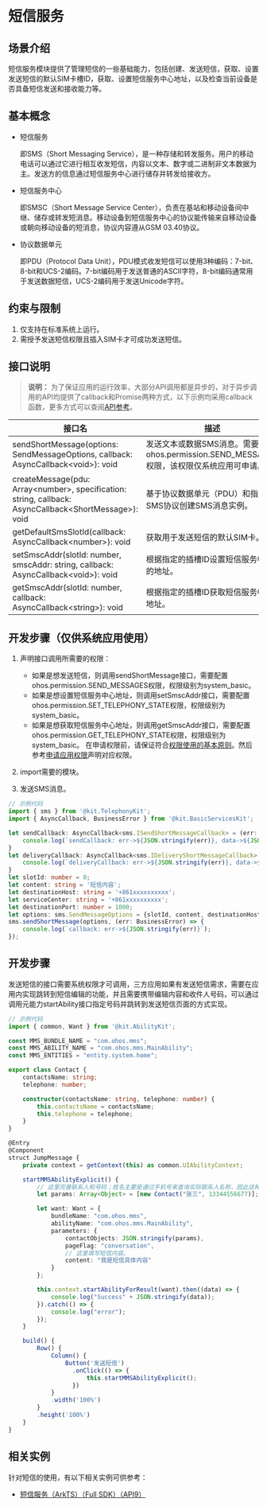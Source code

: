 # 短信服务

## 场景介绍

短信服务模块提供了管理短信的一些基础能力，包括创建、发送短信，获取、设置发送短信的默认SIM卡槽ID，获取、设置短信服务中心地址，以及检查当前设备是否具备短信发送和接收能力等。

## 基本概念

- 短信服务

  即SMS（Short Messaging Service），是一种存储和转发服务。用户的移动电话可以通过它进行相互收发短信，内容以文本、数字或二进制非文本数据为主。发送方的信息通过短信服务中心进行储存并转发给接收方。

- 短信服务中心

  即SMSC（Short Message Service Center），负责在基站和移动设备间中继、储存或转发短消息。移动设备到短信服务中心的协议能传输来自移动设备或朝向移动设备的短消息，协议内容遵从GSM 03.40协议。

- 协议数据单元

  即PDU（Protocol Data Unit），PDU模式收发短信可以使用3种编码：7-bit、8-bit和UCS-2编码。7-bit编码用于发送普通的ASCII字符，8-bit编码通常用于发送数据短信，UCS-2编码用于发送Unicode字符。

## 约束与限制

1. 仅支持在标准系统上运行。
2. 需授予发送短信权限且插入SIM卡才可成功发送短信。


## 接口说明

> **说明：**
> 为了保证应用的运行效率，大部分API调用都是异步的，对于异步调用的API均提供了callback和Promise两种方式，以下示例均采用callback函数，更多方式可以查阅[API参考](../reference/apis-telephony-kit/js-apis-sms.md)。

| 接口名                                                       | 描述                                                    |
| ------------------------------------------------------------ | ------------------------------------------------------- |
| sendShortMessage(options: SendMessageOptions, callback: AsyncCallback\<void\>): void              | 发送文本或数据SMS消息。需要配置ohos.permission.SEND_MESSAGES权限，该权限仅系统应用可申请。      |
| createMessage(pdu: Array\<number\>, specification: string, callback: AsyncCallback\<ShortMessage\>): void | 基于协议数据单元（PDU）和指定的SMS协议创建SMS消息实例。 |
| getDefaultSmsSlotId(callback: AsyncCallback\<number\>): void   | 获取用于发送短信的默认SIM卡。                                                |
| <!--DelRow-->setSmscAddr(slotId: number, smscAddr: string, callback: AsyncCallback\<void\>): void | 根据指定的插槽ID设置短信服务中心的地址。                |
| <!--DelRow-->getSmscAddr(slotId: number, callback: AsyncCallback\<string>): void | 根据指定的插槽ID获取短信服务中心地址。                                  |

<!--Del-->
## 开发步骤（仅供系统应用使用）

1. 声明接口调用所需要的权限：
   - 如果是想发送短信，则调用sendShortMessage接口，需要配置ohos.permission.SEND_MESSAGES权限，权限级别为system_basic。
   - 如果是想设置短信服务中心地址，则调用setSmscAddr接口，需要配置ohos.permission.SET_TELEPHONY_STATE权限，权限级别为system_basic。
   - 如果是想获取短信服务中心地址，则调用getSmscAddr接口，需要配置ohos.permission.GET_TELEPHONY_STATE权限，权限级别为system_basic。
   在申请权限前，请保证符合[权限使用的基本原则](../security/AccessToken/app-permission-mgmt-overview.md#权限使用的基本原则)。然后参考[申请应用权限](../security/AccessToken/determine-application-mode.md#system_basic等级应用申请权限的方式)声明对应权限。

2. import需要的模块。

3. 发送SMS消息。

```ts
// 示例代码
import { sms } from '@kit.TelephonyKit';
import { AsyncCallback, BusinessError } from '@kit.BasicServicesKit';

let sendCallback: AsyncCallback<sms.ISendShortMessageCallback> = (err: BusinessError, data: sms.ISendShortMessageCallback) => {
    console.log(`sendCallback: err->${JSON.stringify(err)}, data->${JSON.stringify(data)}`); 
}
let deliveryCallback: AsyncCallback<sms.IDeliveryShortMessageCallback> = (err: BusinessError, data: sms.IDeliveryShortMessageCallback) => {
    console.log(`deliveryCallback: err->${JSON.stringify(err)}, data->${JSON.stringify(data)}`); 
}
let slotId: number = 0;
let content: string = '短信内容';
let destinationHost: string = '+861xxxxxxxxxx';
let serviceCenter: string = '+861xxxxxxxxxx';
let destinationPort: number = 1000;
let options: sms.SendMessageOptions = {slotId, content, destinationHost, serviceCenter, destinationPort, sendCallback, deliveryCallback};
sms.sendShortMessage(options, (err: BusinessError) => {
    console.log(`callback: err->${JSON.stringify(err)}`);
});

```
<!--DelEnd-->

## 开发步骤

发送短信的接口需要系统权限才可调用，三方应用如果有发送短信需求，需要在应用内实现跳转到短信编辑的功能，并且需要携带编辑内容和收件人号码，可以通过调用元能力startAbility接口指定号码并跳转到发送短信页面的方式实现。

```ts
// 示例代码
import { common, Want } from '@kit.AbilityKit';

const MMS_BUNDLE_NAME = "com.ohos.mms";
const MMS_ABILITY_NAME = "com.ohos.mms.MainAbility";
const MMS_ENTITIES = "entity.system.home";

export class Contact {
    contactsName: string;
    telephone: number;

    constructor(contactsName: string, telephone: number) {
        this.contactsName = contactsName;
        this.telephone = telephone;
    }
}

@Entry
@Component
struct JumpMessage {
    private context = getContext(this) as common.UIAbilityContext;

    startMMSAbilityExplicit() {
        // 这里完善联系人和号码；姓名主要是通过手机号来查询实际联系人名称，因此这种方式还是以手机号码为主。
        let params: Array<Object> = [new Contact("张三", 13344556677)];

        let want: Want = {
            bundleName: "com.ohos.mms",
            abilityName: "com.ohos.mms.MainAbility",
            parameters: {
                contactObjects: JSON.stringify(params),
                pageFlag: "conversation",
                // 这里填写短信内容。
                content: "我是短信具体内容"
            }
        };

        this.context.startAbilityForResult(want).then((data) => {
            console.log("Success" + JSON.stringify(data));
        }).catch(() => {
            console.log("error");
        });
    }

    build() {
        Row() {
            Column() {
                Button('发送短信')
                  .onClick(() => {
                      this.startMMSAbilityExplicit();
                  })
            }
            .width('100%')
        }
        .height('100%')
    }
}

```

## 相关实例

针对短信的使用，有以下相关实例可供参考：

- [短信服务（ArkTS）（Full SDK）（API9）](https://gitee.com/openharmony/applications_app_samples/tree/OpenHarmony-5.0.0-Release/code/SystemFeature/Telephony/Message)
